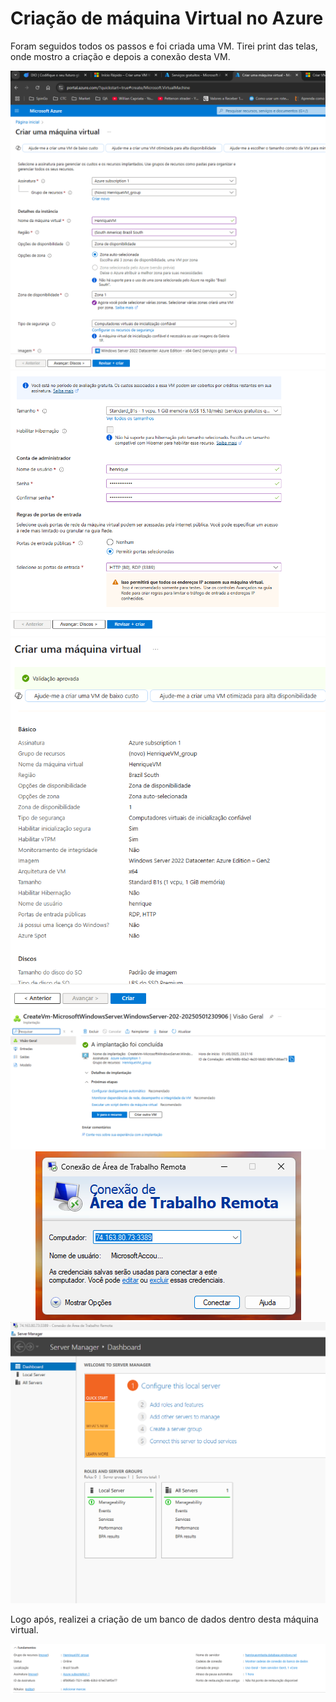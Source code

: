 # Criação de máquina Virtual no Azure

Foram seguidos todos os passos e foi criada uma VM. Tirei print das telas, onde mostro a criação e depois a conexão desta VM.

<p align="center">
    <img src="images/1.png" alt="Imagem 1">
    <img src="images/2.png" alt="Imagem 2">
    <img src="images/3.png" alt="Imagem 3">
    <img src="images/4.png" alt="Imagem 4">
    <img src="images/5.png" alt="Imagem 5">
    <img src="images/6.png" alt="Imagem 6">
</p>

Logo após, realizei a criação de um banco de dados dentro desta máquina virtual.

<p align="center">
    <img src="images/7.png" alt="Imagem 7">
</p>

